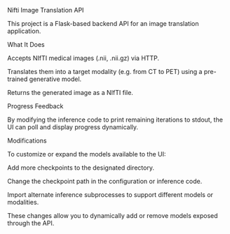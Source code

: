 Nifti Image Translation API

This project is a Flask-based backend API for an image translation application.


What It Does

Accepts NIfTI medical images (.nii, .nii.gz) via HTTP.

Translates them into a target modality (e.g. from CT to PET) using a pre-trained generative model.

Returns the generated image as a NIfTI file.


Progress Feedback

By modifying the inference code to print remaining iterations to stdout, the UI can poll and display progress dynamically.


Modifications

To customize or expand the models available to the UI:

Add more checkpoints to the designated directory.

Change the checkpoint path in the configuration or inference code.

Import alternate inference subprocesses to support different models or modalities.

These changes allow you to dynamically add or remove models exposed through the API.
